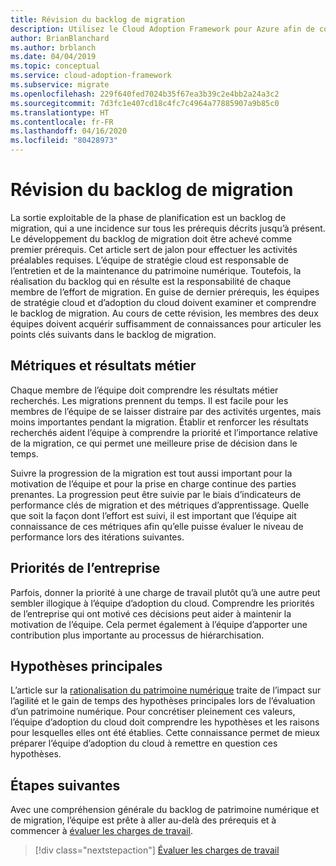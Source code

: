 ```yaml
---
title: Révision du backlog de migration
description: Utilisez le Cloud Adoption Framework pour Azure afin de comprendre l’importance de la création et de l’évaluation d’un backlog de migration.
author: BrianBlanchard
ms.author: brblanch
ms.date: 04/04/2019
ms.topic: conceptual
ms.service: cloud-adoption-framework
ms.subservice: migrate
ms.openlocfilehash: 229f640fed7024b35f67ea3b39c2e4bb2a24a3c2
ms.sourcegitcommit: 7d3fc1e407cd18c4fc7c4964a77885907a9b85c0
ms.translationtype: HT
ms.contentlocale: fr-FR
ms.lasthandoff: 04/16/2020
ms.locfileid: "80428973"
---
```

# <a name="migration-backlog-review"></a>Révision du backlog de migration

La sortie exploitable de la phase de planification est un backlog de migration, qui a une incidence sur tous les prérequis décrits jusqu’à présent. Le développement du backlog de migration doit être achevé comme premier prérequis. Cet article sert de jalon pour effectuer les activités préalables requises. L’équipe de stratégie cloud est responsable de l’entretien et de la maintenance du patrimoine numérique. Toutefois, la réalisation du backlog qui en résulte est la responsabilité de chaque membre de l’effort de migration. En guise de dernier prérequis, les équipes de stratégie cloud et d’adoption du cloud doivent examiner et comprendre le backlog de migration. Au cours de cette révision, les membres des deux équipes doivent acquérir suffisamment de connaissances pour articuler les points clés suivants dans le backlog de migration.

## <a name="business-outcomes-and-metrics"></a>Métriques et résultats métier

Chaque membre de l’équipe doit comprendre les résultats métier recherchés. Les migrations prennent du temps. Il est facile pour les membres de l’équipe de se laisser distraire par des activités urgentes, mais moins importantes pendant la migration. Établir et renforcer les résultats recherchés aident l’équipe à comprendre la priorité et l’importance relative de la migration, ce qui permet une meilleure prise de décision dans le temps.

Suivre la progression de la migration est tout aussi important pour la motivation de l’équipe et pour la prise en charge continue des parties prenantes. La progression peut être suivie par le biais d’indicateurs de performance clés de migration et des métriques d’apprentissage. Quelle que soit la façon dont l’effort est suivi, il est important que l’équipe ait connaissance de ces métriques afin qu’elle puisse évaluer le niveau de performance lors des itérations suivantes.

## <a name="business-priorities"></a>Priorités de l’entreprise

Parfois, donner la priorité à une charge de travail plutôt qu’à une autre peut sembler illogique à l’équipe d’adoption du cloud. Comprendre les priorités de l’entreprise qui ont motivé ces décisions peut aider à maintenir la motivation de l’équipe. Cela permet également à l’équipe d’apporter une contribution plus importante au processus de hiérarchisation.

## <a name="core-assumptions"></a>Hypothèses principales

L’article sur la [rationalisation du patrimoine numérique](../../../digital-estate/rationalize.md) traite de l’impact sur l’agilité et le gain de temps des hypothèses principales lors de l’évaluation d’un patrimoine numérique. Pour concrétiser pleinement ces valeurs, l’équipe d’adoption du cloud doit comprendre les hypothèses et les raisons pour lesquelles elles ont été établies. Cette connaissance permet de mieux préparer l’équipe d’adoption du cloud à remettre en question ces hypothèses.

## <a name="next-steps"></a>Étapes suivantes

Avec une compréhension générale du backlog de patrimoine numérique et de migration, l’équipe est prête à aller au-delà des prérequis et à commencer à [évaluer les charges de travail](../assess/index.md).

> [!div class="nextstepaction"]
> [Évaluer les charges de travail](../assess/index.md)
